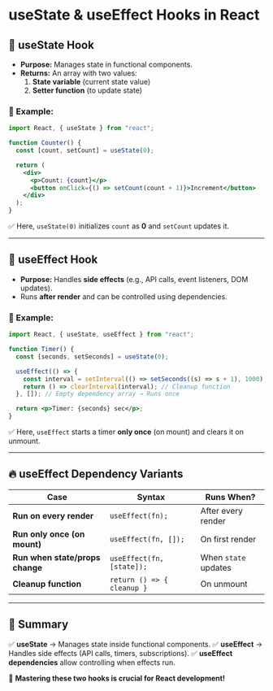 # useState & useEffect Hooks in React

## 🎯 useState Hook
- **Purpose:** Manages state in functional components.
- **Returns:** An array with two values:
  1. **State variable** (current state value)
  2. **Setter function** (to update state)

### 🔹 Example:
```jsx
import React, { useState } from "react";

function Counter() {
  const [count, setCount] = useState(0);

  return (
    <div>
      <p>Count: {count}</p>
      <button onClick={() => setCount(count + 1)}>Increment</button>
    </div>
  );
}
```
✅ Here, `useState(0)` initializes `count` as **0** and `setCount` updates it.

---

## 🎯 useEffect Hook
- **Purpose:** Handles **side effects** (e.g., API calls, event listeners, DOM updates).
- Runs **after render** and can be controlled using dependencies.

### 🔹 Example:
```jsx
import React, { useState, useEffect } from "react";

function Timer() {
  const [seconds, setSeconds] = useState(0);

  useEffect(() => {
    const interval = setInterval(() => setSeconds((s) => s + 1), 1000);
    return () => clearInterval(interval); // Cleanup function
  }, []); // Empty dependency array → Runs once

  return <p>Timer: {seconds} sec</p>;
}
```
✅ Here, `useEffect` starts a timer **only once** (on mount) and clears it on unmount.

---

## 🔥 useEffect Dependency Variants
| Case | Syntax | Runs When? |
|------|--------|------------|
| **Run on every render** | `useEffect(fn);` | After every render |
| **Run only once (on mount)** | `useEffect(fn, []);` | On first render |
| **Run when state/props change** | `useEffect(fn, [state]);` | When `state` updates |
| **Cleanup function** | `return () => { cleanup }` | On unmount |

---

## 🎯 Summary
✅ **useState** → Manages state inside functional components.
✅ **useEffect** → Handles side effects (API calls, timers, subscriptions).
✅ **useEffect dependencies** allow controlling when effects run.

🚀 **Mastering these two hooks is crucial for React development!**